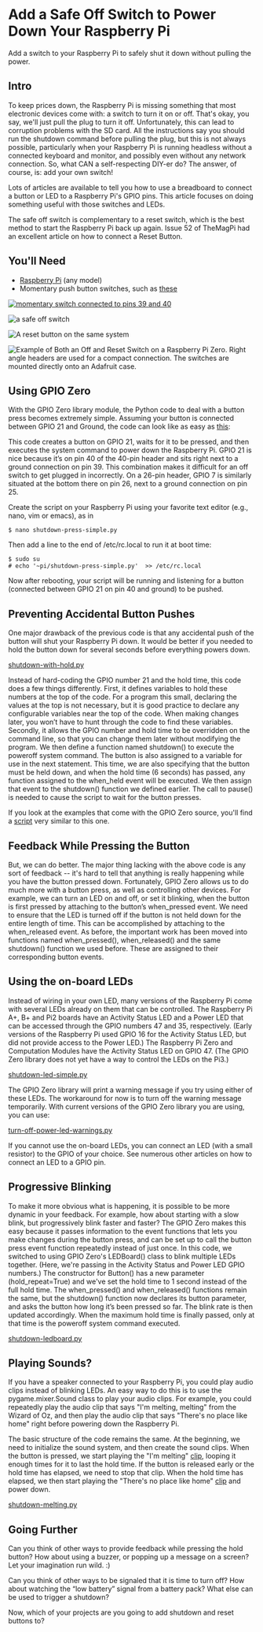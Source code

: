 # Add a Safe Off Switch to Power Down Your Raspberry Pi

Add a switch to your Raspberry Pi to safely shut it down without pulling the power.

## Intro
To keep prices down, the Raspberry Pi is missing something that most electronic devices come with:
a switch to turn it on or off. That's okay, you say, we'll just pull the plug to turn it off. 
Unfortunately, this can lead to corruption problems with the SD card. All the instructions say
you should run the shutdown command before pulling the plug, but this is not always possible, 
particularly when your Raspberry Pi is running headless without a connected keyboard and monitor, 
and possibly even without any network connection. So, what CAN a self-respecting DIY-er do? 
The answer, of course, is: add your own switch!

Lots of articles are available to tell you how to use a breadboard to connect a button or LED
to a Raspberry Pi's GPIO pins.
This article focuses on doing something useful with those switches and LEDs.

The safe off switch is complementary to a reset switch, which is the best method to start the
Raspberry Pi back up again.
Issue 52 of TheMagPi had an excellent article on how to connect a Reset Button.

## You'll Need

* [Raspberry Pi](raspberrypi.org) (any model)
* Momentary push button switches, such as [these](https://www.amazon.com/s/ref=nb_sb_noss?url=search-alias%3Daps&field-keywords=Momentary+Push+Button+Switch+cable+motherboard)

[![momentary switch connected to pins 39 and 40](raspi3.jpg)](raspi3.jpg)

![a safe off switch](raspi2.jpg)

![A reset button on the same system](raspi-reset.jpg)

![Example of Both an Off and Reset Switch on a Raspberry Pi Zero. Right angle headers are used for a compact connection. The switches are mounted directly onto an Adafruit case.](raspizero.jpg)

## Using GPIO Zero
With the GPIO Zero library module, the Python code to deal with a button 
press becomes extremely simple. Assuming your button is connected between
GPIO 21 and Ground, the code can look like as easy as [this](shutdown-press-simple.py):

This code creates a button on GPIO 21, waits for it to be pressed, 
and then executes the system command to power down the Raspberry Pi.
GPIO 21 is nice because it’s on pin 40 of the 40-pin header and sits
right next to a ground connection on pin 39. This combination makes 
it difficult for an off switch to get plugged in incorrectly. 
On a 26-pin header, GPIO 7 is similarly situated at the bottom there 
on pin 26, next to a ground connection on pin 25.

Create the script on your Raspberry Pi using your favorite text editor (e.g., nano, vim or emacs), as in

```shell
$ nano shutdown-press-simple.py
```

Then add a line to the end of /etc/rc.local to run it at boot time:

```shell
$ sudo su
# echo '~pi/shutdown-press-simple.py'  >> /etc/rc.local
```

Now after rebooting, your script will be running and listening for 
a button (connected between GPIO 21 on pin 40 and ground) to be pushed.

## Preventing Accidental Button Pushes
One major drawback of the previous code is that any accidental push 
of the button will shut your Raspberry Pi down. 
It would be better if you needed to hold the button down for several
seconds before everything powers down.

[shutdown-with-hold.py](shutdown-with-hold.py)

Instead of hard-coding the GPIO number 21 and the hold time, this code 
does a few things differently.
First, it defines variables to hold these numbers at the top of the code.
For a program this small, declaring the values at the top is not necessary, 
but it is good practice to declare any configurable variables near the top 
of the code. 
When making changes later, you won’t have to hunt through the code to find 
these variables.
Secondly, it allows the GPIO number and hold time to be overridden on the 
command line, so that you can change them later without modifying the program.
We then define a function named shutdown() to execute the poweroff system command.
The button is also assigned to a variable for use in the next statement. 
This time, we are also specifying that the button must be held down, and 
when the hold time (6 seconds) has passed, any function assigned to the 
when_held event will be executed. We then assign that event to the 
shutdown() function we defined earlier. 
The call to pause() is needed to cause the script to wait for the button presses.

If you look at the examples that come with the GPIO Zero source, you'll find a 
[script](https://github.com/RPi-Distro/python-gpiozero/blob/master/docs/examples/button_shutdown.py)
very similar to this one.

## Feedback While Pressing the Button
But, we can do better. 
The major thing lacking with the above code is any sort of feedback -- it's hard to tell
that anything is really happening while you have the button pressed down. 
Fortunately, GPIO Zero allows us to do much more with a button press, as well as controlling
other devices.
For example, we can turn an LED on and off, or set it blinking, when the button is first 
pressed by attaching to the button’s when_pressed event.
We need to ensure that the LED is turned off if the button is not held down for the entire 
length of time.
This can be accomplished by attaching to the when_released event.
As before, the important work has been moved into functions named when_pressed(), 
when_released() and the same shutdown() function we used before. 
These are assigned to their corresponding button events.

## Using the on-board LEDs
Instead of wiring in your own LED, many versions of the Raspberry Pi come with several 
LEDs already on them that can be controlled. 
The Raspberry Pi A+, B+ and Pi2 boards have an Activity Status LED and a Power LED that
can be accessed through the GPIO numbers 47 and 35, respectively.
(Early versions of the Raspberry Pi used GPIO 16 for the Activity Status LED, but did not provide access to the Power LED.)
The Raspberry Pi Zero and Computation Modules have the Activity Status LED on GPIO 47.
(The GPIO Zero library does not yet have a way to control the LEDs on the Pi3.)

[shutdown-led-simple.py](shutdown-led-simple.py)

The GPIO Zero library will print a warning message if you try using either of these LEDs. The workaround for now is to turn off the warning message temporarily. With current versions of the GPIO Zero library you are using, you can use:

[turn-off-power-led-warnings.py](turn-off-power-led-warnings.py)

If you cannot use the on-board LEDs, you can connect an LED (with a small resistor) to 
the GPIO of your choice.
See numerous other articles on how to connect an LED to a GPIO pin.


## Progressive Blinking

To make it more obvious what is happening, it is possible to be more dynamic in your feedback. 
For example, how about starting with a slow blink, but progressively blink faster and faster? 
The GPIO Zero makes this easy because it passes information to the event functions that lets 
you make changes during the button press, and can be set up to call the button press event
function repeatedly instead of just once.
In this code, we switched to using GPIO Zero's LEDBoard() class to blink multiple LEDs together. 
(Here, we're passing in the Activity Status and Power LED GPIO numbers.) 
The constructor for Button() has a new parameter (hold_repeat=True) and we've set the hold
time to 1 second instead of the full hold time.
The when_pressed() and when_released() functions remain the same, but the shutdown() function 
now declares its button parameter, and asks the button how long it’s been pressed so far. 
The blink rate is then updated accordingly. 
When the maximum hold time is finally passed, only at that time is the poweroff system command executed.

[shutdown-ledboard.py](shutdown-ledboard.py)

## Playing Sounds?
If you have a speaker connected to your Raspberry Pi, you could play audio clips 
instead of blinking LEDs.
An easy way to do this is to use the pygame.mixer.Sound class to play your audio clips.
For example, you could repeatedly play the audio clip that says "I'm melting, melting"
from the Wizard of Oz, and then play the audio clip that says "There's no place like home"
right before powering down the Raspberry Pi.

The basic structure of the code remains the same.
At the beginning, we need to initialize the sound system, and then create the sound clips.
When the button is pressed, we start playing the "I'm melting" [clip](ImMeltingMelting.ogg), looping it enough times 
for it to last the hold time.
If the button is released early or the hold time has elapsed, we need to stop that clip. 
When the hold time has elapsed, we then start playing the "There's no place like home" [clip](NoPlaceLikeHome.ogg)
and power down.

[shutdown-melting.py](shutdown-melting.py)

## Going Further
Can you think of other ways to provide feedback while pressing the hold button? 
How about using a buzzer, or popping up a message on a screen? Let your imagination run wild. :) 

Can you think of other ways to be signaled that it is time to turn off? 
How about watching the “low battery” signal from a battery pack? 
What else can be used to trigger a shutdown?

Now, which of your projects are you going to add shutdown and reset buttons to?
